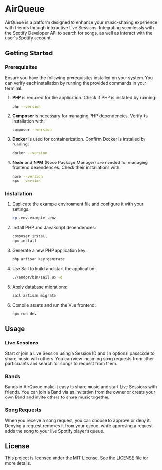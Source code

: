 # AirQueue

AirQueue is a platform designed to enhance your music-sharing experience with friends through interactive Live Sessions. Integrating seemlessly with the Spotify Developer API to search for songs, as well as interact with the user's Spotify account.

## Getting Started

### Prerequisites

Ensure you have the following prerequisites installed on your system. You can verify each installation by running the provided commands in your terminal.

1. **PHP** is required for the application. Check if PHP is installed by running:

	```bash
	php --version
	```

2. **Composer** is necessary for managing PHP dependencies. Verify its installation with:

	```bash
	composer --version
	```

3. **Docker** is used for containerization. Confirm Docker is installed by running:

	```bash
	docker --version
	```

4. **Node** and **NPM** (Node Package Manager) are needed for managing frontend dependencies. Check their installations with:

	```bash
	node --version
	npm --version
	```

### Installation

1. Duplicate the example environment file and configure it with your settings:

	```bash
	cp .env.example .env
	```

2. Install PHP and JavaScript dependencies:

	```bash
	composer install
	npm install
	```

3. Generate a new PHP application key:

	```bash
	php artisan key:generate
	```

4. Use Sail to build and start the application:

	```bash
	./vendor/bin/sail up -d
	```

5. Apply database migrations:

	```bash
	sail artisan migrate
	```

6. Compile assets and run the Vue frontend:

	```bash
	npm run dev
	```

## Usage

### Live Sessions

Start or join a Live Session using a Session ID and an optional passcode to share music with others. You can view incoming song requests from other participants and search for songs to request from them.

### Bands

Bands in AirQueue make it easy to share music and start Live Sessions with friends. You can join a Band via an invitation from the owner or create your own Band and invite others to share music together.

### Song Requests

When you receive a song request, you can choose to approve or deny it. Denying a request removes it from your queue, while approving a request adds the song to your live Spotify player’s queue.

## License

This project is licensed under the MIT License. See the [LICENSE](LICENSE.txt) file for more details.

